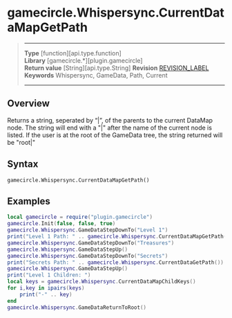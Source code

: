 # gamecircle.Whispersync.CurrentDataMapGetPath

> --------------------- ------------------------------------------------------------------------------------------
> __Type__              [function][api.type.function]  
> __Library__           [gamecircle.*][plugin.gamecircle]  
> __Return value__      [String][api.type.String]
> __Revision__          [REVISION_LABEL](REVISION_URL)  
> __Keywords__          Whispersync, GameData, Path, Current 
> --------------------- ------------------------------------------------------------------------------------------


## Overview
Returns a string, seperated by “|”, of the parents to the current DataMap node. The string will end with a "|" after the name of the current node is listed. If the user is at the root of the GameData tree, the string returned will be "root|"

## Syntax
	gamecircle.Whispersync.CurrentDataMapGetPath()

## Examples

``````lua  
local gamecircle = require("plugin.gamecircle")  
gamecircle.Init(false, false, true)  
gamecircle.Whispersync.GameDataStepDownTo("Level 1")  
print("Level 1 Path: " .. gamecircle.Whispersync.CurrentDataMapGetPath())  
gamecircle.Whispersync.GameDataStepDownTo("Treasures")  
gamecircle.Whispersync.GameDataStepUp()  
gamecircle.Whispersync.GameDataStepDownTo("Secrets")  
print("Secrets Path: " .. gamecircle.Whispersync.CurrentDataGetPath())  
gamecircle.Whispersync.GameDataStepUp()  
print("Level 1 Children: ")  
local keys = gamecircle.Whispersync.CurrentDataMapChildKeys()  
for i,key in ipairs(keys)  
	print("-" .. key)  
end  
gamecircle.Whispersync.GameDataReturnToRoot()  
``````
